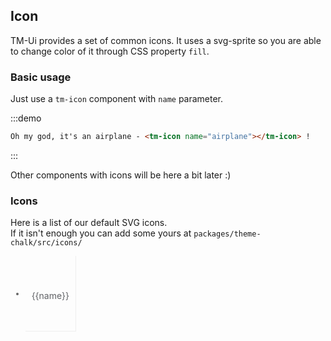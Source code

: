 <script>
  var iconList = require('examples/icon.json');

  export default {
    data() {
      return {
        icons: iconList
      };
    }
  }
</script>

<style>
  .demo-icon .source > button {
    margin: 0 20px;
  }

  .page-component .content > ul.icon-list {
    overflow: hidden;
    list-style: none;
    padding: 0;
    border: solid 1px #eaeefb;
    border-radius: 4px;
  }
  .icon-list li {
    float: left;
    width: 16.66%;
    text-align: center;
    height: 120px;
    line-height: 120px;
    color: #666;
    font-size: 13px;
    transition: color .15s linear;

    border-right: 1px solid #eee;
    border-bottom: 1px solid #eee;
    margin-right: -1px;
    margin-bottom: -1px;

    @utils-vertical-center;

    span {
      display: inline-block;
      line-height: normal;
      vertical-align: middle;
      color: #99a9bf;
    }
    .tm-icon {
      width: 30px;
      height: 30px;
      display: block;
      margin: 0 auto 10px;
    }
    .icon-name {
      display: block;
      padding: 0 3px;
      height: 1em;
      color: #606266;
      font-size: 14px;
    }
    &:hover {
      color: rgb(92, 182, 255);
    }
  }
</style>

## Icon

TM-Ui provides a set of common icons. It uses a svg-sprite so you are able to change color of it through CSS property `fill`.

### Basic usage

Just use a `tm-icon` component with `name` parameter.

:::demo

```html
Oh my god, it's an airplane - <tm-icon name="airplane"></tm-icon> !
```
:::

<tm-icon name="warning"></tm-icon> Other components with icons will be here a bit later :)

### Icons

Here is a list of our default SVG icons.
<br>If it isn't enough you can add some yours at `packages/theme-chalk/src/icons/`

<ul class="icon-list">
  <li v-for="name in icons" :key="name">
    <span>
      <tm-icon :name="name"></tm-icon>
      <span class="icon-name">{{name}}</span>
    </span>
  </li>
</ul>
